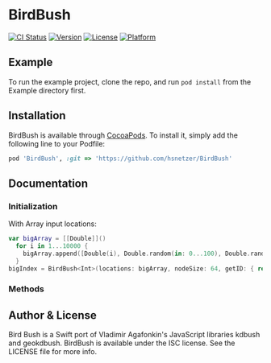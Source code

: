 # BirdBush

[![CI Status](https://img.shields.io/travis/hsnetzer@gmail.com/BirdBush.svg?style=flat)](https://travis-ci.org/hsnetzer@gmail.com/BirdBush)
[![Version](https://img.shields.io/cocoapods/v/BirdBush.svg?style=flat)](https://cocoapods.org/pods/BirdBush)
[![License](https://img.shields.io/cocoapods/l/BirdBush.svg?style=flat)](https://cocoapods.org/pods/BirdBush)
[![Platform](https://img.shields.io/cocoapods/p/BirdBush.svg?style=flat)](https://cocoapods.org/pods/BirdBush)

## Example

To run the example project, clone the repo, and run `pod install` from the Example directory first.

## Installation

BirdBush is available through [CocoaPods](https://cocoapods.org). To install
it, simply add the following line to your Podfile:

```ruby
pod 'BirdBush', :git => 'https://github.com/hsnetzer/BirdBush'
```

## Documentation

### Initialization

With Array<Double> input locations:
```swift
var bigArray = [[Double]]()
  for i in 1...10000 {
    bigArray.append([Double(i), Double.random(in: 0...100), Double.random(in: 0...100)])
  }
bigIndex = BirdBush<Int>(locations: bigArray, nodeSize: 64, getID: { return Int($0[0]) }, getX: { return $0[1] }, getY: { return $0[2] })
```  

### Methods

## Author & License

Bird Bush is a Swift port of Vladimir Agafonkin's JavaScript libraries kdbush and geokdbush. BirdBush is available under the ISC license. See the LICENSE file for more info.
